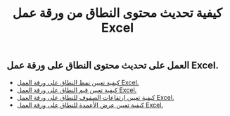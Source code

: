 ﻿---
title: كيفية تحديث محتوى النطاق من ورقة عمل Excel
second_title: Documen
linktitle: تحديث
type: docs
url: /ar/ranges/update/
keywords: How to update range content from an Excel worksheet
description: يدعم Cloud REST تحديث محتوى النطاق من ورقة عمل Excel. تدعم مجموعة أدوات تطوير البرامج (SDK) أنواعًا مختلفة من لغات التطوير، بما في ذلك Android وGo وNodeJS وRuby وSwift.
weight: 20
kwords: Excel، Office السحابة، REST API، جدول بيانات، PDF، CSV، Json، Markdown، كيفية تحديث محتوى النطاق من ورقة عمل Excel
---
## العمل على تحديث محتوى النطاق على ورقة عمل Excel.


- [كيفية تعيين نمط النطاق على ورقة العمل Excel.](/cells/ar/ranges/update/style/) 
- [كيفية تعيين قيم النطاق على ورقة العمل Excel.](/cells/ar/ranges/update/values/) 
- [كيفية تعيين ارتفاعات الصفوف للنطاق على ورقة العمل Excel.](/cells/ar/ranges/update/row-height/) 
- [كيفية تعيين عرض الأعمدة للنطاق على ورقة العمل Excel.](/cells/ar/ranges/update/column-width/) 
